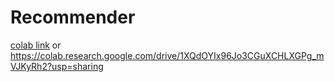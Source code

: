 # Recommender
[colab link](https://colab.research.google.com/drive/1XQdOYIx96Jo3CGuXCHLXGPg_mVJKyRh2?usp=sharing)
or https://colab.research.google.com/drive/1XQdOYIx96Jo3CGuXCHLXGPg_mVJKyRh2?usp=sharing
